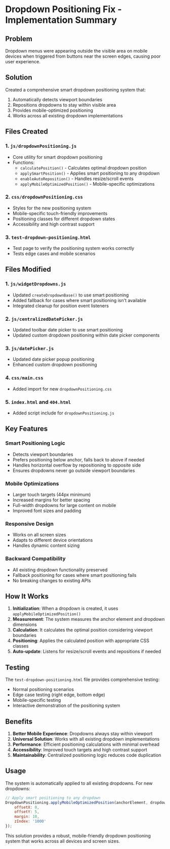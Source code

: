 # Dropdown Positioning Fix - Implementation Summary

## Problem
Dropdown menus were appearing outside the visible area on mobile devices when triggered from buttons near the screen edges, causing poor user experience.

## Solution
Created a comprehensive smart dropdown positioning system that:
1. Automatically detects viewport boundaries
2. Repositions dropdowns to stay within visible area
3. Provides mobile-optimized positioning
4. Works across all existing dropdown implementations

## Files Created

### 1. `js/dropdownPositioning.js`
- Core utility for smart dropdown positioning
- Functions:
  - `calculatePosition()` - Calculates optimal dropdown position
  - `applySmartPosition()` - Applies smart positioning to any dropdown
  - `enableAutoReposition()` - Handles resize/scroll events
  - `applyMobileOptimizedPosition()` - Mobile-specific optimizations

### 2. `css/dropdownPositioning.css`
- Styles for the new positioning system
- Mobile-specific touch-friendly improvements
- Positioning classes for different dropdown states
- Accessibility and high contrast support

### 3. `test-dropdown-positioning.html`
- Test page to verify the positioning system works correctly
- Tests edge cases and mobile scenarios

## Files Modified

### 1. `js/widgetDropdowns.js`
- Updated `createDropdownBase()` to use smart positioning
- Added fallback for cases where smart positioning isn't available
- Integrated cleanup for position event listeners

### 2. `js/centralizedDatePicker.js`
- Updated toolbar date picker to use smart positioning
- Updated custom dropdown positioning within date picker components

### 3. `js/datePicker.js`
- Updated date picker popup positioning
- Enhanced custom dropdown positioning

### 4. `css/main.css`
- Added import for new `dropdownPositioning.css`

### 5. `index.html` and `404.html`
- Added script include for `dropdownPositioning.js`

## Key Features

### Smart Positioning Logic
- Detects viewport boundaries
- Prefers positioning below anchor, falls back to above if needed
- Handles horizontal overflow by repositioning to opposite side
- Ensures dropdowns never go outside viewport boundaries

### Mobile Optimizations
- Larger touch targets (44px minimum)
- Increased margins for better spacing
- Full-width dropdowns for large content on mobile
- Improved font sizes and padding

### Responsive Design
- Works on all screen sizes
- Adapts to different device orientations
- Handles dynamic content sizing

### Backward Compatibility
- All existing dropdown functionality preserved
- Fallback positioning for cases where smart positioning fails
- No breaking changes to existing APIs

## How It Works

1. **Initialization**: When a dropdown is created, it uses `applyMobileOptimizedPosition()`
2. **Measurement**: The system measures the anchor element and dropdown dimensions
3. **Calculation**: It calculates the optimal position considering viewport boundaries
4. **Positioning**: Applies the calculated position with appropriate CSS classes
5. **Auto-update**: Listens for resize/scroll events and repositions if needed

## Testing

The `test-dropdown-positioning.html` file provides comprehensive testing:
- Normal positioning scenarios
- Edge case testing (right edge, bottom edge)
- Mobile-specific testing
- Interactive demonstration of the positioning system

## Benefits

1. **Better Mobile Experience**: Dropdowns always stay within viewport
2. **Universal Solution**: Works with all existing dropdown implementations
3. **Performance**: Efficient positioning calculations with minimal overhead
4. **Accessibility**: Improved touch targets and high contrast support
5. **Maintainability**: Centralized positioning logic reduces code duplication

## Usage

The system is automatically applied to all existing dropdowns. For new dropdowns:

```javascript
// Apply smart positioning to any dropdown
DropdownPositioning.applyMobileOptimizedPosition(anchorElement, dropdown, {
    offsetX: 0,
    offsetY: 5,
    margin: 10,
    zIndex: '1000'
});
```

This solution provides a robust, mobile-friendly dropdown positioning system that works across all devices and screen sizes.
